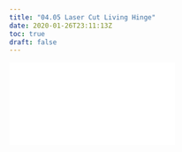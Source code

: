 ```yaml
---
title: "04.05 Laser Cut Living Hinge"
date: 2020-01-26T23:11:13Z
toc: true
draft: false
---
```


![Link to included file content](../../../../digital-fabrication/laser-cutting/laser-cut-living-hinge.md)
